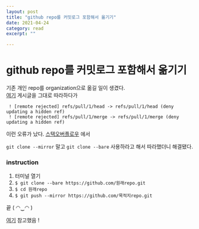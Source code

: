 ```yaml
---
layout: post
title: "github repo를 커밋로그 포함해서 옮기기" 
date: 2021-04-24
category: read 
excerpt: ""

---
```


# github repo를 커밋로그 포함해서 옮기기

기존 개인 repo를 organization으로 옮길 일이 생겼다.  
[여기](https://oizys18.github.io/2020-08-03/Git-mirroring) 게시글을 그대로 따라하다가

```
 ! [remote rejected] refs/pull/1/head -> refs/pull/1/head (deny updating a hidden ref)
 ! [remote rejected] refs/pull/1/merge -> refs/pull/1/merge (deny updating a hidden ref)
```

이런 오류가 났다. [스택오버플로우](https://stackoverflow.com/questions/34265266/remote-rejected-errors-after-mirroring-a-git-repository) 에서

`git clone --mirror` 말고 `git clone --bare` 사용하라고 해서 따라했더니 해결됐다.

### instruction

1. 터미널 열기
2. `$ git clone --bare https://github.com/원래repo.git`
3. `$ cd 원래repo`
4. `$ git push --mirror https://github.com/목적지repo.git`

끝 ( ◠‿◠ ) 

[여기](https://docs.github.com/en/github/creating-cloning-and-archiving-repositories/duplicating-a-repository) 참고했음 !

